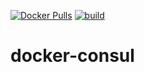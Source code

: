 [![Docker Pulls](https://badgen.net/docker/pulls/noenv/consul)](https://hub.docker.com/r/noenv/consul)
[![build](https://github.com/NoEnv/docker-consul/actions/workflows/build.yml/badge.svg)](https://github.com/NoEnv/docker-consul/actions/workflows/build.yml)

# docker-consul
